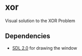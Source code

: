 # xor

Visual solution to the XOR Problem

## Dependencies

- [SDL 2.0](https://www.libsdl.org/index.php) for drawing the window

